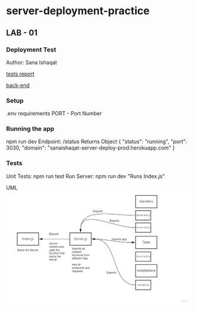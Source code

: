 # server-deployment-practice


## LAB - 01
### Deployment Test
Author: Sana Ishaqat

[tests report](https://github.com/SanaIshaqat/server-deployment-practice/actions)

[back-end](https://sanaishaqat-server-deploy-prod.herokuapp.com/status)


### Setup
.env requirements
PORT - Port Number


### Running the app
npm run dev
Endpoint: /status
Returns Object
{
  "status": "running",
  "port": 3030,
  "domain": "sanaishaqat-server-deploy-prod.herokuapp.com"
}

### Tests
Unit Tests: npm run test
Run Server: npm run dev "Runs Index.js"

UML
![](img/UML01.jpg)